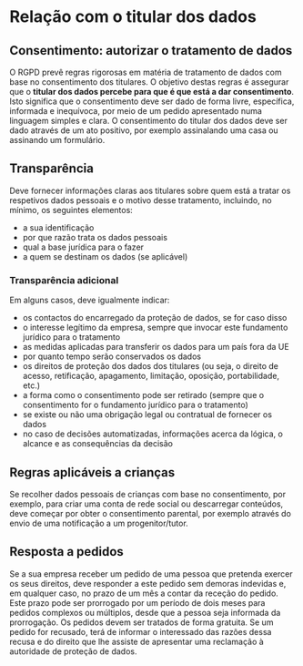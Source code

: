 # Relação com o titular dos dados
## Consentimento: autorizar o tratamento de dados
O RGPD prevê regras rigorosas em matéria de tratamento de dados com base no consentimento dos titulares. O objetivo destas regras é assegurar que o **titular dos dados percebe para que é que está a dar consentimento**. Isto significa que o consentimento deve ser dado de forma livre, específica, informada e inequívoca, por meio de um pedido apresentado numa linguagem simples e clara. O consentimento do titular dos dados deve ser dado através de um ato positivo, por exemplo assinalando uma casa ou assinando um formulário.
## Transparência
Deve fornecer informações claras aos titulares sobre quem está a tratar os respetivos dados pessoais e o motivo desse tratamento, incluindo, no mínimo, os seguintes elementos:
- a sua identificação
- por que razão trata os dados pessoais
- qual a base jurídica para o fazer
- a quem se destinam os dados (se aplicável)
### Transparência adicional
Em alguns casos, deve igualmente indicar:
- os contactos do encarregado da proteção de dados, se for caso disso
- o interesse legítimo da empresa, sempre que invocar este fundamento jurídico para o tratamento
- as medidas aplicadas para transferir os dados para um país fora da UE
- por quanto tempo serão conservados os dados
- os direitos de proteção dos dados dos titulares (ou seja, o direito de acesso, retificação, apagamento, limitação, oposição, portabilidade, etc.)
- a forma como o consentimento pode ser retirado (sempre que o consentimento for o fundamento jurídico para o tratamento)
- se existe ou não uma obrigação legal ou contratual de fornecer os dados
- no caso de decisões automatizadas, informações acerca da lógica, o alcance e as consequências da decisão
## Regras aplicáveis a crianças
Se recolher dados pessoais de crianças com base no consentimento, por exemplo, para criar uma conta de rede social ou descarregar conteúdos, deve começar por obter o consentimento parental, por exemplo através do envio de uma notificação a um progenitor/tutor.
## Resposta a pedidos
Se a sua empresa receber um pedido de uma pessoa que pretenda exercer os seus direitos, deve responder a este pedido sem demoras indevidas e, em qualquer caso, no prazo de um mês a contar da receção do pedido. Este prazo pode ser prorrogado por um período de dois meses para pedidos complexos ou múltiplos, desde que a pessoa seja informada da prorrogação. Os pedidos devem ser tratados de forma gratuita.
Se um pedido for recusado, terá de informar o interessado das razões dessa recusa e do direito que lhe assiste de apresentar uma reclamação à autoridade de proteção de dados.